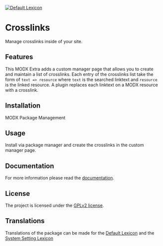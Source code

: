[![Default Lexicon](https://hosted.weblate.org/widgets/modx-extras/-/modx-crosslinks-standard/svg-badge.svg)](https://hosted.weblate.org/projects/modx-extras/modx-crosslinks-standard/)

# Crosslinks

Manage crosslinks inside of your site.

## Features

This MODX Extra adds a custom manager page that allows you to create and
maintain a list of crosslinks. Each entry of the crosslinks list take the form
of `text => resource` where `text` is the searched linktext and `resource` is
the linked resource. A plugin replaces each linktext on a MODX resource with a
crosslink.

## Installation

MODX Package Management

## Usage

Install via package manager and create the crosslinks in the custom manager page.

## Documentation

For more information please read the [documentation](https://jako.github.io/Crosslinks/).

## License

The project is licensed under the [GPLv2 license](https://github.com/Jako/Crosslinks/blob/master/core/components/crosslinks/docs/license.md).

## Translations

Translations of the package can be made for the [Default Lexicon](https://hosted.weblate.org/projects/modx-extras/modx-crosslinks-standard/) and the [System Setting Lexicon](https://hosted.weblate.org/projects/modx-extras/modx-crosslinks-system-settings/)

